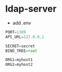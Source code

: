 # ldap-server
* add .env
```javascript
PORT=1389
API_URL=127.0.0.1

SECRET=secret
BIND_TREE=root

ORG1=myhost1
ORG2=myhost2
```
